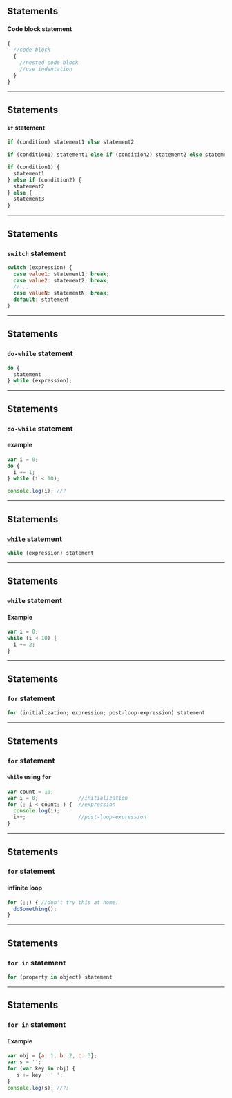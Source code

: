 ## Statements

#### Code block statement

```js
{
  //code block
  {
    //nested code block
    //use indentation
  }
}
```
- - -

## Statements

#### `if` statement

```js
if (condition) statement1 else statement2
```
```js
if (condition1) statement1 else if (condition2) statement2 else statement3
```
```js
if (condition1) {
  statement1 
} else if (condition2) {
  statement2 
} else {
  statement3
}
```

- - -

## Statements

### `switch` statement

```js
switch (expression) {
  case value1: statement1; break;
  case value2: statement2; break;
  //...
  case valueN: statementN; break;
  default: statement
}
```

- - -

## Statements

### `do-while` statement

```js
do {
  statement
} while (expression);
```

- - - 

## Statements

### `do-while` statement

#### example

```js
var i = 0;
do {
  i += 1;
} while (i < 10);

console.log(i); //?
```
- - -

## Statements

### `while` statement

```js
while (expression) statement
```

- - - 

## Statements

### `while` statement

#### Example

```js
var i = 0;
while (i < 10) {
  i += 2;
}
```
- - -

## Statements

### `for` statement

```js
for (initialization; expression; post-loop-expression) statement
```

- - -

## Statements

### `for` statement

#### `while` using `for`

```js
var count = 10;
var i = 0;             //initialization
for (; i < count; ) {  //expression
  console.log(i);
  i++;                 //post-loop-expression
}
```

- - -

## Statements

### `for` statement

#### infinite loop

```js
for (;;) { //don't try this at home!
  doSomething();
}
```
- - -

## Statements

### `for in` statement

```js
for (property in object) statement
```

- - -

## Statements

### `for in` statement

#### Example

```js
var obj = {a: 1, b: 2, c: 3};
var s = '';
for (var key in obj) {
   s += key + ' ';
}
console.log(s); //?;
```

